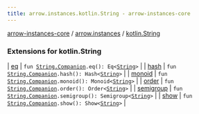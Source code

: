 ```yaml
---
title: arrow.instances.kotlin.String - arrow-instances-core
---
```


[arrow-instances-core](../../index.html) / [arrow.instances](../index.html) / [kotlin.String](./index.html)

### Extensions for kotlin.String

| [eq](eq.html) | `fun `[`String.Companion`](https://kotlinlang.org/api/latest/jvm/stdlib/kotlin/-string/-companion/index.html)`.eq(): Eq<`[`String`](https://kotlinlang.org/api/latest/jvm/stdlib/kotlin/-string/index.html)`>` |
| [hash](hash.html) | `fun `[`String.Companion`](https://kotlinlang.org/api/latest/jvm/stdlib/kotlin/-string/-companion/index.html)`.hash(): Hash<`[`String`](https://kotlinlang.org/api/latest/jvm/stdlib/kotlin/-string/index.html)`>` |
| [monoid](monoid.html) | `fun `[`String.Companion`](https://kotlinlang.org/api/latest/jvm/stdlib/kotlin/-string/-companion/index.html)`.monoid(): Monoid<`[`String`](https://kotlinlang.org/api/latest/jvm/stdlib/kotlin/-string/index.html)`>` |
| [order](order.html) | `fun `[`String.Companion`](https://kotlinlang.org/api/latest/jvm/stdlib/kotlin/-string/-companion/index.html)`.order(): Order<`[`String`](https://kotlinlang.org/api/latest/jvm/stdlib/kotlin/-string/index.html)`>` |
| [semigroup](semigroup.html) | `fun `[`String.Companion`](https://kotlinlang.org/api/latest/jvm/stdlib/kotlin/-string/-companion/index.html)`.semigroup(): Semigroup<`[`String`](https://kotlinlang.org/api/latest/jvm/stdlib/kotlin/-string/index.html)`>` |
| [show](show.html) | `fun `[`String.Companion`](https://kotlinlang.org/api/latest/jvm/stdlib/kotlin/-string/-companion/index.html)`.show(): Show<`[`String`](https://kotlinlang.org/api/latest/jvm/stdlib/kotlin/-string/index.html)`>` |

